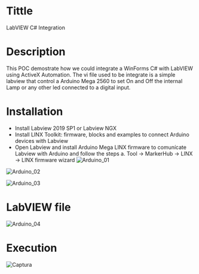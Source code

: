 # Tittle
LabVIEW C# Integration

# Description
This POC demostrate how we could integrate a WinForms C# with LabVIEW using ActiveX Automation. The vi file used to be integrate is a simple labview that control a Arduino Mega 2560 to set On and Off the internal Lamp or any other led connected to a digital input.

# Installation

* Install Labview 2019 SP1 or Labview  NGX
* Install LINX Toolkit: firmware, blocks and examples to connect Arduino devices with Labview
* Open Labview and install Arduino Mega LINX firmware to comunícate Labview with Arduino and follow the steps
    a. Tool -> MarkerHub -> LINX -> LINX firmware wizard
![Arduino_01](https://user-images.githubusercontent.com/1216181/74112532-c4af6880-4b9d-11ea-9bcb-629671bcd49e.png)

![Arduino_02](https://user-images.githubusercontent.com/1216181/74112542-dc86ec80-4b9d-11ea-9f5b-650de3f7467f.png)

![Arduino_03](https://user-images.githubusercontent.com/1216181/74112553-f9bbbb00-4b9d-11ea-9276-ae079959823b.png)

# LabVIEW file

![Arduino_04](https://user-images.githubusercontent.com/1216181/74112575-3edfed00-4b9e-11ea-909f-af15bbdc1a4a.png)

# Execution

![Captura](https://user-images.githubusercontent.com/1216181/74112392-91b8a500-4b9c-11ea-80f1-cec4453eaa88.PNG)
